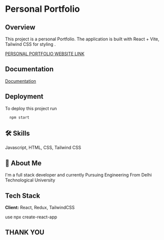 
# Personal Portfolio

## Overview
This project is a personal Portfolio. The application is built with React + Vite,  Tailwind CSS for styling .

[PERSONAL PORTFOLIO WEBSITE LINK](https://personal-port-five.vercel.app/)








## Documentation

[Documentation](https://github.com/deva766825gupta/PersonalPort)


## Deployment

To deploy this project run

```bash
  npm start
```



    

## 🛠 Skills
Javascript, HTML, CSS, Tailwind CSS


## 🚀 About Me
I'm a full stack developer and currently Pursuing Engineering From Delhi Technological University




## Tech Stack

**Client:** React, Redux, TailwindCSS


use npx create-react-app 



## THANK YOU 



